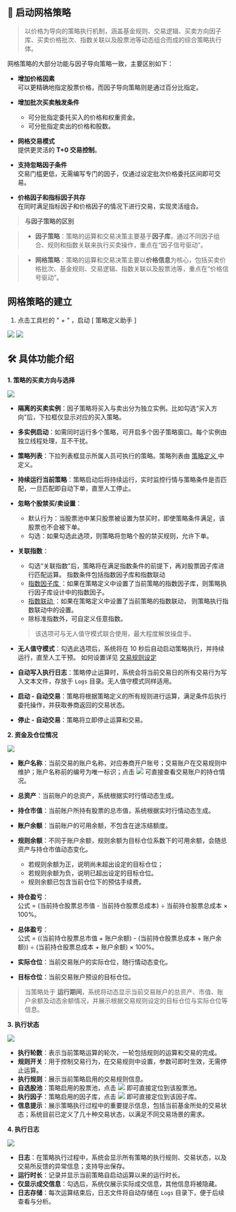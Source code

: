 ## 🚀 启动网格策略

> 以价格为导向的策略执行机制，涵盖基金规则、交易逻辑、买卖方向因子库、买卖价格批次、指数关联以及股票池等动态组合而成的综合策略执行体。

网格策略的大部分功能与因子导向策略一致，主要区别如下：

- **增加价格因素**  
  可以更精确地指定股票价格，而因子导向策略则是通过百分比指定。

- **增加批次买卖触发条件**  
  - 可分批指定委托买入的价格和权重资金。  
  - 可分批指定卖出的价格和股数。  

- **网格交易模式**  
  提供更灵活的 **T+0 交易控制**。

- **支持忽略因子条件**  
  交易门槛更低，无需编写专门的因子，仅通过设定批次价格委托区间即可交易。

- **价格因子和指标因子共存**  
  在同时满足指标因子和价格因子的情况下进行交易，实现灵活组合。

> **与因子策略的区别**

> - **因子策略**：策略的运算和交易决策主要基于**因子库**，通过不同因子组合、规则和指数关联来执行买卖操作，重点在“因子信号驱动”。  

> - **网格策略**：策略的运算和交易决策主要以**价格信息**为核心，包括买卖价格批次、基金规则、交易逻辑、指数关联以及股票池等，重点在“价格信号驱动”。  

## 网格策略的建立  
1. 点击工具栏的 " + " ，启动 [ 策略定义助手 ]

<p align="left">
   <img  src="./images/launch_grid_strategy_buy.png"/ style="max-width:none;">
   <img  src="./images/launch_grid_strategy_sell.png"/ style="max-width:none;">
</p>

## 🛠️ 具体功能介绍

**1. 策略的买卖方向与选择**
 <p align="left">
    <img  src="./images/launch_factor_strategy_direction.png"/ style="max-width:none;">
 </p>

- **隔离的买卖实例**：因子策略将买入与卖出分为独立实例。比如勾选“买入方向”后，下拉框仅显示对应的买入策略。

- **多实例启动**：如需同时运行多个策略，可开启多个因子策略窗口。每个实例由独立线程处理，互不干扰。

- **策略列表**：下拉列表框显示所属人员可执行的策略。策略列表由 [ 策略定义 ](./Strategy_Definition_Helper.md) 中定义。

- **持续运行当前策略**：策略启动后将持续运行，实时监控行情与策略条件是否匹配，一旦匹配即自动下单，直至人工停止。  

- **忽略个股禁买/卖设置**：
  - 默认行为：当股票池中某只股票被设置为禁买时，即使策略条件满足，该股票也不会被下单。
  - 勾选：如果勾选此选项，则策略将忽略个股的禁买规则，允许下单。

- **关联指数**：
  - 勾选“关联指数”后，策略将在满足指数条件的前提下，再对股票因子库进行匹配运算。  指数条件包括指数因子库和指数联动
  - [ 指数因子库 ](./Factor_Library_Design.md)：如果在策略定义中设置了当前策略的指数因子库，则策略执行因子库设计中的指数因子。  
  - [ 指数联动 ](./Index_Linkage.md)：如果在策略定义中设置了当前策略的指数联动，  则策略执行指数联动中的设置。
  - 除标准指数外，可自定义任意指数。
   > 该选项可与无人值守模式联合使用，最大程度解放操盘手。  

- **无人值守模式**：勾选此选项后，系统将在 10 秒后自动启动策略执行，并持续运行，直至人工干预。 如何设置详见 [ 交易规则设定 ](./Trading_Rules_Setup.md)

- **自动写入执行日志**：策略停止运算时，系统会将当前交易日的所有交易行为写入文本文件，存放于 `Logs` 目录。无人值守模式同样适用。  

- **启动 - 自动交易**：策略将根据策略定义的所有规则进行运算，满足条件后执行委托操作，并获取券商返回的交易状态。  

- **停止 - 自动交易**：策略将立即停止运算和交易。
  
**2. 资金及仓位情况**
 <p align="left">
    <img  src="./images/launch_factor_strategy_fund.png"/ style="max-width:none;">
 </p>

- **账户名称**：当前交易的账户名称，对应券商开户账号；交易账户在交易规则中维护；账户名称前的编号为唯一标识；点击 <img src="./images/launch_factor_strategy_find.png" style="max-width:none;" />  可直接查看交易账户的持仓情况。

- **总资产**：当前账户的总资产，系统根据实时行情动态生成。

- **持仓市值**：当前账户所持有股票的总市值，系统根据实时行情动态生成。

- **账户余额**：当前账户的可用余额，不包含在途冻结额度。

- **规则余额**：不同于账户余额，规则余额为目标仓位系数下的可用余额，会随总资产与持仓市值动态变化。  
  - 若规则余额为正，说明尚未超出设定的目标仓位；  
  - 若规则余额为负，说明已超出设定的目标仓位。  
  - 规则余额已包含当前仓位下的预估手续费。

- **持仓盈亏**：  
  公式 = (当前持仓股票总市值 - 当前持仓股票总成本) ÷ 当前持仓股票总成本 × 100%。

- **总体盈亏**：  
  公式 = ((当前持仓股票总市值 + 账户余额) - (当前持仓股票总成本 + 账户余额)) ÷ (当前持仓股票总成本 + 账户余额) × 100%。

- **实际仓位**：当前交易账户的实际仓位，随行情动态变化。

- **目标仓位**：当前交易账户预设的目标仓位。

> 当策略处于 **运行期间**，系统将动态显示当前交易账户的总资产、市值、账户余额及动态余额情况，并展示根据交易规则设定的目标仓位与实际仓位等信息。

**3. 执行状态**
 <p align="left">
    <img  src="./images/launch_factor_strategy_action.png"/ style="max-width:none;">
 </p>
 
- **执行轮数**：表示当前策略运算的轮次，一轮包括规则的运算和交易的完成。  
- **规则开关**：用于控制交易行为，在交易规则中设置，参数可即时生效，无需停止运算。  
- **执行规则**：展示当前策略启用的交易规则信息。  
- **自选股池**：策略启用的股票池，点击 <img src="./images/launch_factor_strategy_find.png" style="max-width:none;" /> 即可直接定位到该股票池。  
- **执行因子**：策略启用的因子库，点击 <img src="./images/launch_factor_strategy_find.png" style="max-width:none;" /> 即可直接定位到该因子库。  
- **信息提示**：展示策略执行过程中的重要提示信息，包括当前基金所处的交易状态；系统目前已定义了几十种交易状态，以满足不同交易场景的需求。  
 
**4. 执行日志**
 <p align="left">
    <img  src="./images/launch_factor_strategy_logs.png"/ style="max-width:none;">
 </p>
 
- **日志**：在策略执行过程中，系统会显示所有策略的执行规则、交易状态，以及交易所反馈的异常信息；支持导出保存。
- **运行时长**：记录并显示当前策略自启动运算以来的运行时长。
- **仅显示成交信息**：勾选后，系统仅展示实际成交信息，其他信息将被隐藏。
- **日志存储**：每次运算结束后，日志文件将自动存储在 `Logs` 目录下，便于后续查看与分析。

